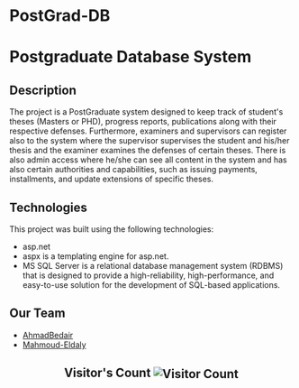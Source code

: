 # PostGrad-DB

# Postgraduate Database System

## Description
The project is a PostGraduate system designed to keep track of student's theses (Masters or PHD), progress reports, publications along with their respective defenses. Furthermore, examiners and supervisors can register also to the system where the supervisor supervises the student and his/her thesis and the examiner examines the defenses of certain theses. There is also admin access where he/she can see all content in the system and has also certain authorities and capabilities, such as issuing payments, installments, and update extensions of specific theses.

## Technologies
This project was built using the following technologies:
- asp.net
- aspx is a templating engine for asp.net.
- MS SQL Server is a relational database management system (RDBMS) that is designed to provide a high-reliability, high-performance, and easy-to-use solution for the development of SQL-based applications.

## Our Team
- [AhmadBedair](https://github.com/AhmadBedair)
- [Mahmoud-Eldaly](https://github.com/Mahmoud-Eldaly)


<p align="center">
  <h2 align="center">Visitor's Count <img align="center" src="https://profile-counter.glitch.me/open-certs/count.svg" alt="Visitor Count" /></h2>
</p>
